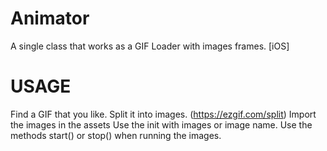 # Animator
A single class that works as a GIF Loader with images frames. [iOS]

# USAGE

Find a GIF that you like.
Split it into images. (https://ezgif.com/split)
Import the images in the assets
Use the init with images or image name.
Use the methods start() or stop() when running the images.
